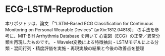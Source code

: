 # ECG-LSTM-Reproduction
本リポジトリは、論文   「"LSTM-Based ECG Classification for Continuous Monitoring on Personal Wearable Devices" (arXiv:1812.04818)」    の手法を参考に、MIT-BIH Arrhythmia Database を用いて 心電図（ECG）の正常／異常分類を再現したものです。    - Wavelet変換による特徴抽出   - LSTMモデルによる分類   - 混同行列・精度評価を実施   - 再現実験の結果と今後の改善点を整理
